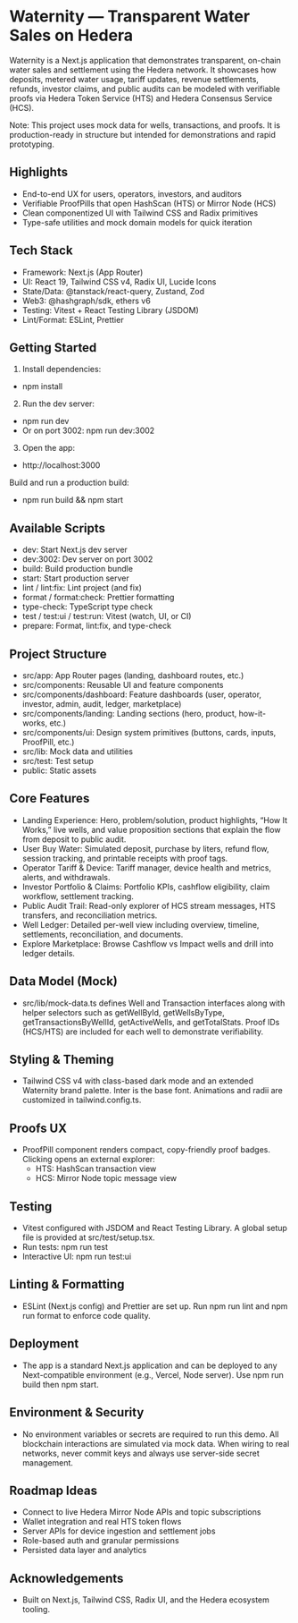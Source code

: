 # Waternity — Transparent Water Sales on Hedera

Waternity is a Next.js application that demonstrates transparent, on-chain water sales and settlement using the Hedera network. It showcases how deposits, metered water usage, tariff updates, revenue settlements, refunds, investor claims, and public audits can be modeled with verifiable proofs via Hedera Token Service (HTS) and Hedera Consensus Service (HCS).

Note: This project uses mock data for wells, transactions, and proofs. It is production-ready in structure but intended for demonstrations and rapid prototyping.

## Highlights
- End-to-end UX for users, operators, investors, and auditors
- Verifiable ProofPills that open HashScan (HTS) or Mirror Node (HCS)
- Clean componentized UI with Tailwind CSS and Radix primitives
- Type-safe utilities and mock domain models for quick iteration

## Tech Stack
- Framework: Next.js (App Router)
- UI: React 19, Tailwind CSS v4, Radix UI, Lucide Icons
- State/Data: @tanstack/react-query, Zustand, Zod
- Web3: @hashgraph/sdk, ethers v6
- Testing: Vitest + React Testing Library (JSDOM)
- Lint/Format: ESLint, Prettier

## Getting Started
1) Install dependencies:
- npm install

2) Run the dev server:
- npm run dev
- Or on port 3002: npm run dev:3002

3) Open the app:
- http://localhost:3000

Build and run a production build:
- npm run build && npm start

## Available Scripts
- dev: Start Next.js dev server
- dev:3002: Dev server on port 3002
- build: Build production bundle
- start: Start production server
- lint / lint:fix: Lint project (and fix)
- format / format:check: Prettier formatting
- type-check: TypeScript type check
- test / test:ui / test:run: Vitest (watch, UI, or CI)
- prepare: Format, lint:fix, and type-check

## Project Structure
- src/app: App Router pages (landing, dashboard routes, etc.)
- src/components: Reusable UI and feature components
- src/components/dashboard: Feature dashboards (user, operator, investor, admin, audit, ledger, marketplace)
- src/components/landing: Landing sections (hero, product, how-it-works, etc.)
- src/components/ui: Design system primitives (buttons, cards, inputs, ProofPill, etc.)
- src/lib: Mock data and utilities
- src/test: Test setup
- public: Static assets

## Core Features
- Landing Experience: Hero, problem/solution, product highlights, “How It Works,” live wells, and value proposition sections that explain the flow from deposit to public audit.
- User Buy Water: Simulated deposit, purchase by liters, refund flow, session tracking, and printable receipts with proof tags.
- Operator Tariff & Device: Tariff manager, device health and metrics, alerts, and withdrawals.
- Investor Portfolio & Claims: Portfolio KPIs, cashflow eligibility, claim workflow, settlement tracking.
- Public Audit Trail: Read-only explorer of HCS stream messages, HTS transfers, and reconciliation metrics.
- Well Ledger: Detailed per-well view including overview, timeline, settlements, reconciliation, and documents.
- Explore Marketplace: Browse Cashflow vs Impact wells and drill into ledger details.

## Data Model (Mock)
- src/lib/mock-data.ts defines Well and Transaction interfaces along with helper selectors such as getWellById, getWellsByType, getTransactionsByWellId, getActiveWells, and getTotalStats. Proof IDs (HCS/HTS) are included for each well to demonstrate verifiability.

## Styling & Theming
- Tailwind CSS v4 with class-based dark mode and an extended Waternity brand palette. Inter is the base font. Animations and radii are customized in tailwind.config.ts.

## Proofs UX
- ProofPill component renders compact, copy-friendly proof badges. Clicking opens an external explorer:
  - HTS: HashScan transaction view
  - HCS: Mirror Node topic message view

## Testing
- Vitest configured with JSDOM and React Testing Library. A global setup file is provided at src/test/setup.tsx.
- Run tests: npm run test
- Interactive UI: npm run test:ui

## Linting & Formatting
- ESLint (Next.js config) and Prettier are set up. Run npm run lint and npm run format to enforce code quality.

## Deployment
- The app is a standard Next.js application and can be deployed to any Next-compatible environment (e.g., Vercel, Node server). Use npm run build then npm start.

## Environment & Security
- No environment variables or secrets are required to run this demo. All blockchain interactions are simulated via mock data. When wiring to real networks, never commit keys and always use server-side secret management.

## Roadmap Ideas
- Connect to live Hedera Mirror Node APIs and topic subscriptions
- Wallet integration and real HTS token flows
- Server APIs for device ingestion and settlement jobs
- Role-based auth and granular permissions
- Persisted data layer and analytics

## Acknowledgements
- Built on Next.js, Tailwind CSS, Radix UI, and the Hedera ecosystem tooling.
